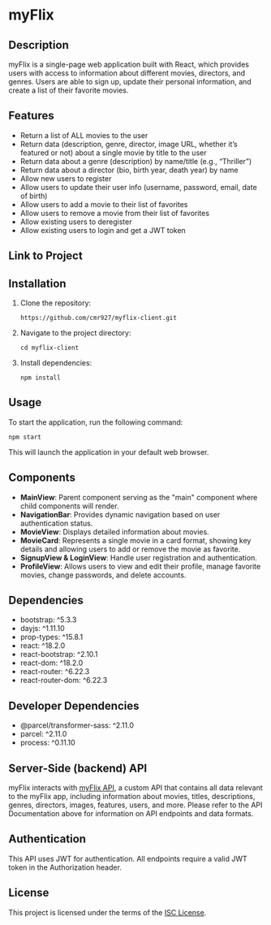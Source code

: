 # myFlix 

## Description
myFlix is a single-page web application built with React, which provides users with access to information about different movies, directors, and genres. Users are able to sign up, update their personal information, and create a list of their favorite movies.

## Features
- Return a list of ALL movies to the user
- Return data (description, genre, director, image URL, whether it’s featured or not) about a
single movie by title to the user
- Return data about a genre (description) by name/title (e.g., “Thriller”)
- Return data about a director (bio, birth year, death year) by name
- Allow new users to register
- Allow users to update their user info (username, password, email, date of birth)
- Allow users to add a movie to their list of favorites
- Allow users to remove a movie from their list of favorites
- Allow existing users to deregister
- Allow existing users to login and get a JWT token

## Link to Project

## Installation

1. Clone the repository:

   ```
   https://github.com/cmr927/myflix-client.git
   ```

2. Navigate to the project directory:

   ```
   cd myflix-client
   ```

3. Install dependencies:
   ```
   npm install
   ```

## Usage

To start the application, run the following command:

```
npm start
```

This will launch the application in your default web browser.

## Components
-  **MainView**: Parent component serving as the "main" component where child components will render.
-  **NavigationBar**: Provides dynamic navigation based on user authentication status.
-  **MovieView**: Displays detailed information about movies.
-  **MovieCard**: Represents a single movie in a card format, showing key details and allowing users to add or remove the movie as favorite.
-  **SignupView & LoginView**: Handle user registration and authentication.
-  **ProfileView**: Allows users to view and edit their profile, manage favorite movies, change passwords, and delete accounts.

## Dependencies
- bootstrap: ^5.3.3
- dayjs: ^1.11.10
- prop-types: ^15.8.1
- react: ^18.2.0
- react-bootstrap: ^2.10.1
- react-dom: ^18.2.0
- react-router: ^6.22.3
- react-router-dom: ^6.22.3

## Developer Dependencies
- @parcel/transformer-sass: ^2.11.0
- parcel: ^2.11.0
- process: ^0.11.10

## Server-Side (backend) API

myFlix interacts with [myFlix API](https://github.com/cmr927/myflix), a custom API that contains all data relevant to the myFlix app, including information about movies, titles, descriptions, genres, directors, images, features, users, and more. Please refer to the API Documentation above for information on API endpoints and data formats.

## Authentication
This API uses JWT for authentication. All endpoints require a valid JWT token in the Authorization header.

## License
This project is licensed under the terms of the [ISC License](https://opensource.org/licenses/ISC).
